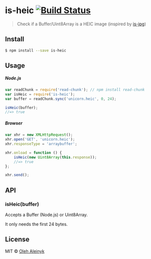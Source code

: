 # is-heic [![Build Status](https://travis-ci.org/oaleynik/is-heic.svg?branch=master)](https://travis-ci.org/oaleynik/is-heic)

> Check if a Buffer/Uint8Array is a HEIC image (inspired by [is-jpg](https://github.com/sindresorhus/is-jpg))


## Install

```sh
$ npm install --save is-heic
```


## Usage

##### Node.js

```js
var readChunk = require('read-chunk'); // npm install read-chunk
var isHeic = require('is-heic');
var buffer = readChunk.sync('unicorn.heic', 0, 24);

isHeic(buffer);
//=> true
```

##### Browser

```js
var xhr = new XMLHttpRequest();
xhr.open('GET', 'unicorn.heic');
xhr.responseType = 'arraybuffer';

xhr.onload = function () {
	isHeic(new Uint8Array(this.response));
	//=> true
};

xhr.send();
```


## API

### isHeic(buffer)

Accepts a Buffer (Node.js) or Uint8Array.

It only needs the first 24 bytes.


## License

MIT © [Oleh Aleinyk](https://github.com/oaleynik)
